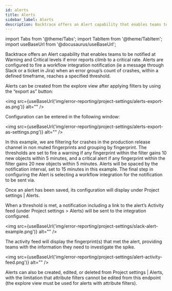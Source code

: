 ```yaml
---
id: alerts
title: Alerts
sidebar_label: Alerts
description: Backtrace offers an Alert capability that enables teams to be notified at Warning and Critical levels if error reports climb to a critical rate.
---
```


import Tabs from '@theme/Tabs';
import TabItem from '@theme/TabItem';
import useBaseUrl from '@docusaurus/useBaseUrl';

Backtrace offers an Alert capability that enables teams to be notified at Warning and Critical levels if error reports climb to a critical rate. Alerts are configured to fire a workflow integration notification (ie a message through Slack or a ticket in Jira) when an error group’s count of crashes, within a defined timeframe, reaches a specified threshold.

Alerts can be created from the explore view after applying filters by using the “export as” button:

<img src={useBaseUrl('img/error-reporting/project-settings/alerts-export-as.png')} alt="" />

Configuration can be entered in the following window:

<img src={useBaseUrl('img/error-reporting/project-settings/alerts-export-as-settings.png')} alt="" />

In this example, we are filtering for crashes in the production release channel in non muted fingerprints and grouping by fingerprint. The thresholds are set to fire a warning if any fingerprint within the filter gains 10 new objects within 5 minutes, and a critical alert if any fingerprint within the filter gains 20 new objects within 5 minutes. Alerts will be spaced by the notification interval, set to 15 minutes in this example. The final step in configuring the Alert is selecting a workflow integration for the notification to be sent via.

Once an alert has been saved, its configuration will display under Project settings | Alerts.

When a threshold is met, a notification including a link to the alert’s Activity feed (under Project settings > Alerts) will be sent to the integration configured.

<img src={useBaseUrl('img/error-reporting/project-settings/slack-alert-example.png')} alt="" />

The activity feed will display the fingerprint(s) that met the alert, providing teams with the information they need to investigate the spike.

<img src={useBaseUrl('img/error-reporting/project-settings/alert-activity-feed.png')} alt="" />

Alerts can also be created, edited, or deleted from Project settings | Alerts, with the limitation that attribute filters cannot be edited from this endpoint (the explore view must be used for alerts with attribute filters).
